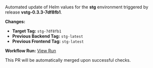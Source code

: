 Automated update of Helm values for the **stg** environment triggered by release **vstg-0.3.3-7df8fb1**.

**Changes:**
- **Target Tag:** `stg-7df8fb1`
- **Previous Backend Tag:** `stg-latest`
- **Previous Frontend Tag:** `stg-latest`

**Workflow Run:** [View Run](https://github.com/datascientest-fastAPI-project-group-25/fastAPI-project-release/actions/runs/14539702679)

This PR will be automatically merged upon successful checks.
